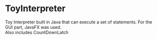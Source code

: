 # ToyInterpreter
Toy Interpreter built in Java that can execute a set of statements. For the GUI part, JavaFX was used. <br/>
Also includes CountDownLatch

